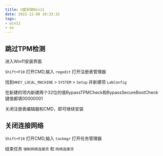 ```yaml
---
title: U盘安装Win11
date: 2022-12-08 10:33:32
tags: 
- win11
- os
---
```


## 跳过TPM检测

进入Win11安装界面

`Shift+F10` 打开CMD,输入 `regedit` 打开注册表管理器

找到`HKEY_LOCAL_MACHINE` > `SYSTEM` > `Setup` 并新建项 `LabConfig`

在新建的项内新建两个32位的值BypassTPMCheck和BypassSecureBootCheck
键值都填00000001

关闭注册表编辑器和CMD，即可继续安装

## 关闭连接网络

`Shift+F10` 打开CMD,输入 `taskmgr` 打开任务管理器

结束任务 `强制网络连接流` 和 `网络连接流`

